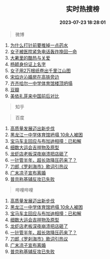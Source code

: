 <div align="center"><h2>实时热搜榜</h2><h4>2023-07-23 18:28:01</h4></div>

> 微博  

1. [为什么打针前要推掉一点药水](https://s.weibo.com/weibo?q=%E4%B8%BA%E4%BB%80%E4%B9%88%E6%89%93%E9%92%88%E5%89%8D%E8%A6%81%E6%8E%A8%E6%8E%89%E4%B8%80%E7%82%B9%E8%8D%AF%E6%B0%B4&t=31&band_rank=1&Refer=top)<br />
2. [女子被医院紧急电话轰炸挽回一命](https://s.weibo.com/weibo?q=%23%E5%A5%B3%E5%AD%90%E8%A2%AB%E5%8C%BB%E9%99%A2%E7%B4%A7%E6%80%A5%E7%94%B5%E8%AF%9D%E8%BD%B0%E7%82%B8%E6%8C%BD%E5%9B%9E%E4%B8%80%E5%91%BD%23&t=31&band_rank=2&Refer=top)<br />
3. [大暑里的酷热与关爱](https://s.weibo.com/weibo?q=%23%E5%A4%A7%E6%9A%91%E9%87%8C%E7%9A%84%E9%85%B7%E7%83%AD%E4%B8%8E%E5%85%B3%E7%88%B1%23&t=31&band_rank=3&Refer=top)<br />
4. [杨颖身份证上名字](https://s.weibo.com/weibo?q=%E6%9D%A8%E9%A2%96%E8%BA%AB%E4%BB%BD%E8%AF%81%E4%B8%8A%E5%90%8D%E5%AD%97&t=31&band_rank=4&Refer=top)<br />
5. [女子用2万根纸卷出千里江山图](https://s.weibo.com/weibo?q=%23%E5%A5%B3%E5%AD%90%E7%94%A82%E4%B8%87%E6%A0%B9%E7%BA%B8%E5%8D%B7%E5%87%BA%E5%8D%83%E9%87%8C%E6%B1%9F%E5%B1%B1%E5%9B%BE%23&t=31&band_rank=5&Refer=top)<br />
6. [宋焰许沁婚房在高铁旁边](https://s.weibo.com/weibo?q=%23%E5%AE%8B%E7%84%B0%E8%AE%B8%E6%B2%81%E5%A9%9A%E6%88%BF%E5%9C%A8%E9%AB%98%E9%93%81%E6%97%81%E8%BE%B9%23&t=31&band_rank=6&Refer=top)<br />
7. [齐齐哈尔一中学体育馆楼顶坍塌](https://s.weibo.com/weibo?q=%23%E9%BD%90%E9%BD%90%E5%93%88%E5%B0%94%E4%B8%80%E4%B8%AD%E5%AD%A6%E4%BD%93%E8%82%B2%E9%A6%86%E6%A5%BC%E9%A1%B6%E5%9D%8D%E5%A1%8C%23&t=31&band_rank=7&Refer=top)<br />
8. [豆瓣](https://s.weibo.com/weibo?q=%E8%B1%86%E7%93%A3&t=31&band_rank=8&Refer=top)<br />
9. [美依礼芽来中国前后对比](https://s.weibo.com/weibo?q=%23%E7%BE%8E%E4%BE%9D%E7%A4%BC%E8%8A%BD%E6%9D%A5%E4%B8%AD%E5%9B%BD%E5%89%8D%E5%90%8E%E5%AF%B9%E6%AF%94%23&t=31&band_rank=9&Refer=top)<br />

> 知乎  


> 百度  

1. [高质量发展迈出新步伐](https://www.baidu.com/s?wd=%E9%AB%98%E8%B4%A8%E9%87%8F%E5%8F%91%E5%B1%95%E8%BF%88%E5%87%BA%E6%96%B0%E6%AD%A5%E4%BC%90&sa=fyb_news&rsv_dl=fyb_news)<br />
2. [黑龙江一中学体育馆坍塌 10余人被困](https://www.baidu.com/s?wd=%E9%BB%91%E9%BE%99%E6%B1%9F%E4%B8%80%E4%B8%AD%E5%AD%A6%E4%BD%93%E8%82%B2%E9%A6%86%E5%9D%8D%E5%A1%8C+10%E4%BD%99%E4%BA%BA%E8%A2%AB%E5%9B%B0&sa=fyb_news&rsv_dl=fyb_news)<br />
3. [宝马车主回应与布加迪相撞：已和解](https://www.baidu.com/s?wd=%E5%AE%9D%E9%A9%AC%E8%BD%A6%E4%B8%BB%E5%9B%9E%E5%BA%94%E4%B8%8E%E5%B8%83%E5%8A%A0%E8%BF%AA%E7%9B%B8%E6%92%9E%EF%BC%9A%E5%B7%B2%E5%92%8C%E8%A7%A3&sa=fyb_news&rsv_dl=fyb_news)<br />
4. [细数大运会吉祥物及原型](https://www.baidu.com/s?wd=%E7%BB%86%E6%95%B0%E5%A4%A7%E8%BF%90%E4%BC%9A%E5%90%89%E7%A5%A5%E7%89%A9%E5%8F%8A%E5%8E%9F%E5%9E%8B&sa=fyb_news&rsv_dl=fyb_news)<br />
5. [龙虾店老板深夜崩溃把店砸了](https://www.baidu.com/s?wd=%E9%BE%99%E8%99%BE%E5%BA%97%E8%80%81%E6%9D%BF%E6%B7%B1%E5%A4%9C%E5%B4%A9%E6%BA%83%E6%8A%8A%E5%BA%97%E7%A0%B8%E4%BA%86&sa=fyb_news&rsv_dl=fyb_news)<br />
6. [一针管半年，超长效降压药来了？](https://www.baidu.com/s?wd=%E4%B8%80%E9%92%88%E7%AE%A1%E5%8D%8A%E5%B9%B4%EF%BC%8C%E8%B6%85%E9%95%BF%E6%95%88%E9%99%8D%E5%8E%8B%E8%8D%AF%E6%9D%A5%E4%BA%86%EF%BC%9F&sa=fyb_news&rsv_dl=fyb_news)<br />
7. [刀郎《罗刹海市》歌词引热议](https://www.baidu.com/s?wd=%E5%88%80%E9%83%8E%E3%80%8A%E7%BD%97%E5%88%B9%E6%B5%B7%E5%B8%82%E3%80%8B%E6%AD%8C%E8%AF%8D%E5%BC%95%E7%83%AD%E8%AE%AE&sa=fyb_news&rsv_dl=fyb_news)<br />
8. [广末凉子宣布离婚](https://www.baidu.com/s?wd=%E5%B9%BF%E6%9C%AB%E5%87%89%E5%AD%90%E5%AE%A3%E5%B8%83%E7%A6%BB%E5%A9%9A&sa=fyb_news&rsv_dl=fyb_news)<br />
9. [普京称基辅反攻已失败](https://www.baidu.com/s?wd=%E6%99%AE%E4%BA%AC%E7%A7%B0%E5%9F%BA%E8%BE%85%E5%8F%8D%E6%94%BB%E5%B7%B2%E5%A4%B1%E8%B4%A5&sa=fyb_news&rsv_dl=fyb_news)<br />

> 哔哩哔哩  

1. [高质量发展迈出新步伐](https://www.baidu.com/s?wd=%E9%AB%98%E8%B4%A8%E9%87%8F%E5%8F%91%E5%B1%95%E8%BF%88%E5%87%BA%E6%96%B0%E6%AD%A5%E4%BC%90&sa=fyb_news&rsv_dl=fyb_news)<br />
2. [黑龙江一中学体育馆坍塌 10余人被困](https://www.baidu.com/s?wd=%E9%BB%91%E9%BE%99%E6%B1%9F%E4%B8%80%E4%B8%AD%E5%AD%A6%E4%BD%93%E8%82%B2%E9%A6%86%E5%9D%8D%E5%A1%8C+10%E4%BD%99%E4%BA%BA%E8%A2%AB%E5%9B%B0&sa=fyb_news&rsv_dl=fyb_news)<br />
3. [宝马车主回应与布加迪相撞：已和解](https://www.baidu.com/s?wd=%E5%AE%9D%E9%A9%AC%E8%BD%A6%E4%B8%BB%E5%9B%9E%E5%BA%94%E4%B8%8E%E5%B8%83%E5%8A%A0%E8%BF%AA%E7%9B%B8%E6%92%9E%EF%BC%9A%E5%B7%B2%E5%92%8C%E8%A7%A3&sa=fyb_news&rsv_dl=fyb_news)<br />
4. [细数大运会吉祥物及原型](https://www.baidu.com/s?wd=%E7%BB%86%E6%95%B0%E5%A4%A7%E8%BF%90%E4%BC%9A%E5%90%89%E7%A5%A5%E7%89%A9%E5%8F%8A%E5%8E%9F%E5%9E%8B&sa=fyb_news&rsv_dl=fyb_news)<br />
5. [龙虾店老板深夜崩溃把店砸了](https://www.baidu.com/s?wd=%E9%BE%99%E8%99%BE%E5%BA%97%E8%80%81%E6%9D%BF%E6%B7%B1%E5%A4%9C%E5%B4%A9%E6%BA%83%E6%8A%8A%E5%BA%97%E7%A0%B8%E4%BA%86&sa=fyb_news&rsv_dl=fyb_news)<br />
6. [一针管半年，超长效降压药来了？](https://www.baidu.com/s?wd=%E4%B8%80%E9%92%88%E7%AE%A1%E5%8D%8A%E5%B9%B4%EF%BC%8C%E8%B6%85%E9%95%BF%E6%95%88%E9%99%8D%E5%8E%8B%E8%8D%AF%E6%9D%A5%E4%BA%86%EF%BC%9F&sa=fyb_news&rsv_dl=fyb_news)<br />
7. [刀郎《罗刹海市》歌词引热议](https://www.baidu.com/s?wd=%E5%88%80%E9%83%8E%E3%80%8A%E7%BD%97%E5%88%B9%E6%B5%B7%E5%B8%82%E3%80%8B%E6%AD%8C%E8%AF%8D%E5%BC%95%E7%83%AD%E8%AE%AE&sa=fyb_news&rsv_dl=fyb_news)<br />
8. [广末凉子宣布离婚](https://www.baidu.com/s?wd=%E5%B9%BF%E6%9C%AB%E5%87%89%E5%AD%90%E5%AE%A3%E5%B8%83%E7%A6%BB%E5%A9%9A&sa=fyb_news&rsv_dl=fyb_news)<br />
9. [普京称基辅反攻已失败](https://www.baidu.com/s?wd=%E6%99%AE%E4%BA%AC%E7%A7%B0%E5%9F%BA%E8%BE%85%E5%8F%8D%E6%94%BB%E5%B7%B2%E5%A4%B1%E8%B4%A5&sa=fyb_news&rsv_dl=fyb_news)<br />
